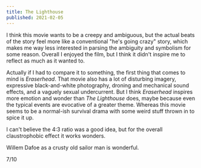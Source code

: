 ```yaml
---
title: The Lighthouse
published: 2021-02-05
---
```


I think this movie wants to be a creepy and ambiguous, but the actual beats of the story feel more like a conventional "he's going crazy" story, which makes me way less interested in parsing the ambiguity and symbolism for some reason. Overall I enjoyed the film, but I think it didn't inspire me to reflect as much as it wanted to.

Actually if I had to compare it to something, the first thing that comes to mind is _Eraserhead_. That movie also has a lot of disturbing imagery, expressive black-and-white photography, droning and mechanical sound effects, and a vaguely sexual undercurrent. But I think _Eraserhead_ inspires more emotion and wonder than _The Lighthouse_ does, maybe because even the typical events are evocative of a greater theme. Whereas this movie seems to be a normal-ish survival drama with some weird stuff thrown in to spice it up.

I can't believe the 4:3 ratio was a good idea, but for the overall claustrophobic effect it works wonders.

Willem Dafoe as a crusty old sailor man is wonderful.

7/10
